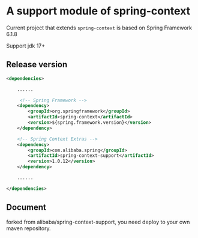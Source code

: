 # A support module of spring-context

Current project that extends `spring-context` is based on Spring Framework 6.1.8

Support jdk 17+

## Release version

````xml
<dependencies>

    ......

     <!-- Spring Framework -->
    <dependency>
        <groupId>org.springframework</groupId>
        <artifactId>spring-context</artifactId>
        <version>${spring.framework.version}</version>
    </dependency>

    <!-- Spring Context Extras -->
    <dependency>
        <groupId>com.alibaba.spring</groupId>
        <artifactId>spring-context-support</artifactId>
        <version>1.0.12</version>
    </dependency>

    ......

</dependencies>
````

## Document
 forked from alibaba/spring-context-support, you need deploy to your own maven repository.